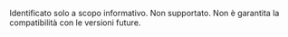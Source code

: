  Identificato solo a scopo informativo. Non supportato. Non è garantita la compatibilità con le versioni future. 